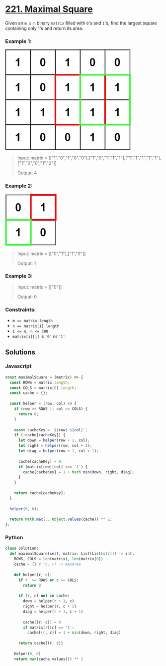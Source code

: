 # [221. Maximal Square](https://leetcode.com/problems/maximal-square/description/)

Given an `m x n` binary `matrix` filled with `0`'s and `1`'s, find the largest square containing only 1's and return its area.


### Example 1:
![](./images/max1grid.jpg)
> Input: matrix = [["1","0","1","0","0"],["1","0","1","1","1"],["1","1","1","1","1"],["1","0","0","1","0"]]
>
> Output: 4


### Example 2:
![](./images/max2grid.jpg)
> Input: matrix = [["0","1"],["1","0"]]
>
> Output: 1


### Example 3:
> Input: matrix = [["0"]]
>
> Output: 0
 

### Constraints:
- `m == matrix.length`
- `n == matrix[i].length`
- `1 <= m, n <= 300`
- `matrix[i][j]` is `'0'` or `'1'`.


## Solutions

### Javascript
```javascript
const maximalSquare = (matrix) => {
  const ROWS = matrix.length;
  const COLS = matrix[0].length;
  const cache = {};

  const helper = (row, col) => {
    if (row >= ROWS || col >= COLS) {
      return 0;
    }

    const cacheKey = `${row}-${col}`;
    if (!cache[cacheKey]) {
      let down = helper(row + 1, col);
      let right = helper(row, col + 1);
      let diag = helper(row + 1, col + 1);

      cache[cacheKey] = 0;
      if (matrix[row][col] === '1') {
        cache[cacheKey] = 1 + Math.min(down, right, diag);
      }
    }

    return cache[cacheKey];
  }

  helper(0, 0);

  return Math.max(...Object.values(cache)) ** 2;
};
```

### Python
```python
class Solution:
  def maximalSquare(self, matrix: List[List[str]]) -> int:
    ROWS, COLS = len(matrix), len(matrix[0])
    cache = {} # (c, r) -> maxArea
    
    def helper(r, c):
      if r  >= ROWS or c >= COLS:
        return 0
      
      if (r, c) not in cache:
        down = helper(r + 1, c)
        right = helper(r, c + 1)
        diag = helper(r + 1, c + 1)
        
        cache[(r, c)] = 0
        if matrix[r][c] == '1':
          cache[(r, c)] = 1 + min(down, right, diag)
          
      return cache[(r, c)]
    
    helper(0, 0)
    return max(cache.values()) ** 2
```